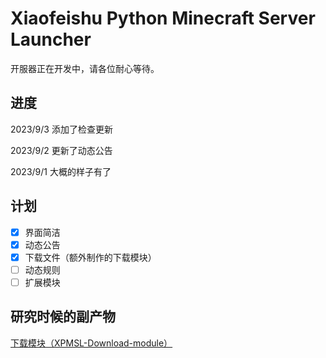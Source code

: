 # Xiaofeishu Python Minecraft Server Launcher

开服器正在开发中，请各位耐心等待。

## 进度
2023/9/3 添加了检查更新

2023/9/2 更新了动态公告

2023/9/1 大概的样子有了


## 计划
- [x] 界面简洁
- [x] 动态公告
- [x] 下载文件（额外制作的下载模块）
- [ ] 动态规则
- [ ] 扩展模块
## 研究时候的副产物

[下载模块（XPMSL-Download-module）](https://github.com/ymh0000123/XPMSL-Download-module/)
